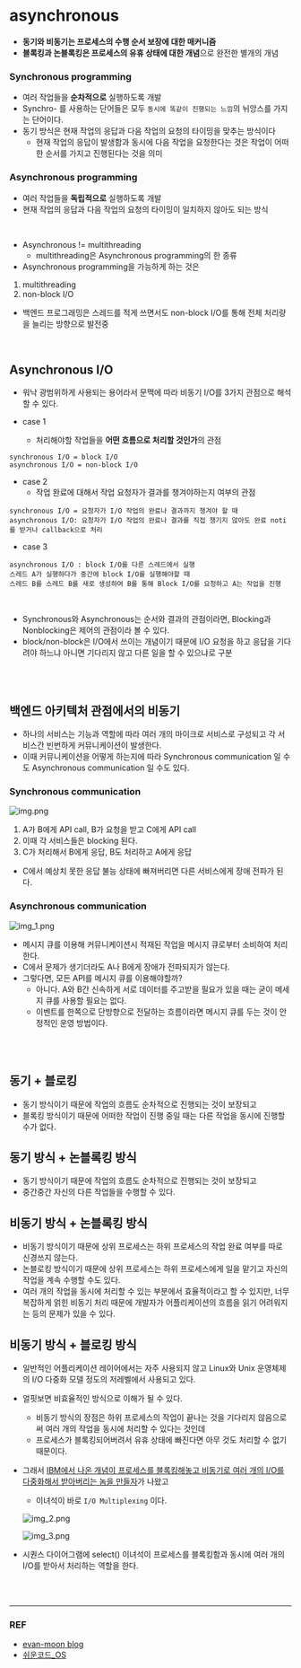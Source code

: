 # asynchronous
- **동기와 비동기는 프로세스의 수행 순서 보장에 대한 매커니즘**
- **블록킹과 논블록킹은 프로세스의 유휴 상태에 대한 개념**으로 완전한 별개의 개념

### Synchronous programming
- 여러 작업들을 **순차적으로** 실행하도록 개발
- Synchro- 를 사용하는 단어들은 모두 `동시에 똑같이 진행되는 느낌`의 뉘앙스를 가지는 단어이다.
- 동기 방식은 현재 작업의 응답과 다음 작업의 요청의 타이밍을 맞추는 방식이다
  - 현재 작업의 응답이 발생함과 동시에 다음 작업을 요청한다는 것은 작업이 어떠한 순서를 가지고 진행된다는 것을 의미
 

### Asynchronous programming
- 여러 작업들을 **독립적으로** 실행하도록 개발
- 현재 작업의 응답과 다음 작업의 요청의 타이밍이 일치하지 않아도 되는 방식

<br>

- Asynchronous != multithreading
  - multithreading은 Asynchronous programming의 한 종류
- Asynchronous programming을 가능하게 하는 것은
1. multithreading
2. non-block I/O

- 백엔드 프로그래밍은 스레드를 적게 쓰면서도 non-block I/O를 통해 전체 처리량을 늘리는 방향으로 발전중

<br>

## Asynchronous I/O
- 워낙 광범위하게 사용되는 용어라서 문맥에 따라 비동기 I/O를 3가지 관점으로 해석할 수 있다.

- case 1
  - 처리해야할 작업들을 **어떤 흐름으로 처리할 것인가**의 관점
```
synchronous I/O = block I/O
asynchronous I/O = non-block I/O
```

- case 2
  - 작업 완료에 대해서 작업 요청자가 결과를 챙겨야하는지 여부의 관점
```
synchronous I/O = 요청자가 I/O 작업의 완료나 결과까지 챙겨야 할 때
asynchronous I/O: 요청자가 I/O 작업의 완료나 결과를 직접 챙기지 않아도 완료 noti를 받거나 callback으로 처리
```

- case 3
```
asynchronous I/O : block I/O를 다른 스레드에서 실행
스레드 A가 실행하다가 중간에 block I/O를 실행해야할 때 
스레드 B를 스레드 B를 새로 생성하여 B를 통해 Block I/O를 요청하고 A는 작업을 진행
```

<br>

- Synchronous와 Asynchronous는 순서와 결과의 관점이라면, Blocking과 Nonblocking은 제어의 관점이라 볼 수 있다.
- block/non-block은 I/O에서 쓰이는 개념이기 때문에 I/O 요청을 하고 응답을 기다려야 하느냐 아니면 기다리지 않고 다른 일을 할 수 있으냐로 구분

<br><br>

## 백엔드 아키텍처 관점에서의 비동기
- 하나의 서비스는 기능과 역할에 따라 여러 개의 마이크로 서비스로 구성되고 각 서비스간 빈번하게 커뮤니케이션이 발생한다.
- 이때 커뮤니케이션을 어떻게 하는지에 따라 Synchronous communication 일 수도 Asynchronous communication 일 수도 있다.

### Synchronous communication

  ![img.png](img/asynchronous/img.png)

1. A가 B에게 API call, B가 요청을 받고 C에게 API call
2. 이때 각 서비스들은 blocking 된다.
2. C가 처리해서 B에게 응답, B도 처리하고 A에게 응답

- C에서 예상치 못한 응답 불능 상태에 빠져버리면 다른 서비스에게 장애 전파가 된다.

### Asynchronous communication

  ![img_1.png](img/asynchronous/img_1.png)
  
- 메시지 큐를 이용해 커뮤니케이션시 적재된 작업을 메시지 큐로부터 소비하여 처리한다.
- C에서 문제가 생기더라도 A나 B에게 장애가 전파되지가 않는다.
- 그렇다면, 모든 API를 메시지 큐를 이용해야할까?
  - 아니다. A와 B간 신속하게 서로 데이터를 주고받을 필요가 있을 때는 굳이 메세지 큐를 사용할 필요는 없다. 
  - 이벤트를 한쪽으로 단방향으로 전달하는 흐름이라면 메시지 큐를 두는 것이 안정적인 운영 방법이다.

<br>
<br>

## 동기 + 블로킹
- 동기 방식이기 때문에 작업의 흐름도 순차적으로 진행되는 것이 보장되고
- 블록킹 방식이기 때문에 어떠한 작업이 진행 중일 때는 다른 작업을 동시에 진행할 수가 없다.

## 동기 방식 + 논블록킹 방식
- 동기 방식이기 때문에 작업의 흐름도 순차적으로 진행되는 것이 보장되고
- 중간중간 자신의 다른 작업들을 수행할 수 있다.

## 비동기 방식 + 논블록킹 방식
- 비동기 방식이기 때문에 상위 프로세스는 하위 프로세스의 작업 완료 여부를 따로 신경쓰지 않는다.
- 논블로킹 방식이기 때문에 상위 프로세스는 하위 프로세스에게 일을 맡기고 자신의 작업을 계속 수행할 수도 있다.
- 여러 개의 작업을 동시에 처리할 수 있는 부분에서 효율적이라고 할 수 있지만, 너무 복잡하게 얽힌 비동기 처리 때문에 개발자가 어플리케이션의 흐름을 읽기 어려워지는 등의 문제가 있을 수 있다.

## 비동기 방식 + 블로킹 방식
- 일반적인 어플리케이션 레이어에서는 자주 사용되지 않고 Linux와 Unix 운영체제의 I/O 다중화 모델 정도의 저레벨에서 사용되고 있다.
- 얼핏보면 비효율적인 방식으로 이해가 될 수 있다.
  - 비동기 방식의 장점은 하위 프로세스의 작업이 끝나는 것을 기다리지 않음으로써 여러 개의 작업을 동시에 처리할 수 있다는 것인데
  - 프로세스가 블록킹되어버려서 유휴 상태에 빠진다면 아무 것도 처리할 수 없기 때문이다.
- 그래서 [IBM에서 나온 개념이 프로세스를 블록킹해놓고 비동기로 여러 개의 I/O를 다중화해서 받아버리는 놈을 만들자](https://developer.ibm.com/articles/l-async/)가 나왔고
  - 이녀석이 바로 `I/O Multiplexing` 이다.

  ![img_2.png](img/asynchronous/img_2.png)

  ![img_3.png](img/asynchronous/img_3.png)

- 시퀀스 다이어그램에 select() 이녀석이 프로세스를 블록킹함과 동시에 여러 개의 I/O를 받아서 처리하는 역할을 한다.

<br>
<br>

----

### REF
- [evan-moon blog](https://evan-moon.github.io/2019/09/19/sync-async-blocking-non-blocking/)
- [쉬운코드_OS](https://www.youtube.com/watch?v=EJNBLD3X2yg&list=PLcXyemr8ZeoQOtSUjwaer0VMJSMfa-9G-&index=14&ab_channel=%EC%89%AC%EC%9A%B4%EC%BD%94%EB%93%9C)